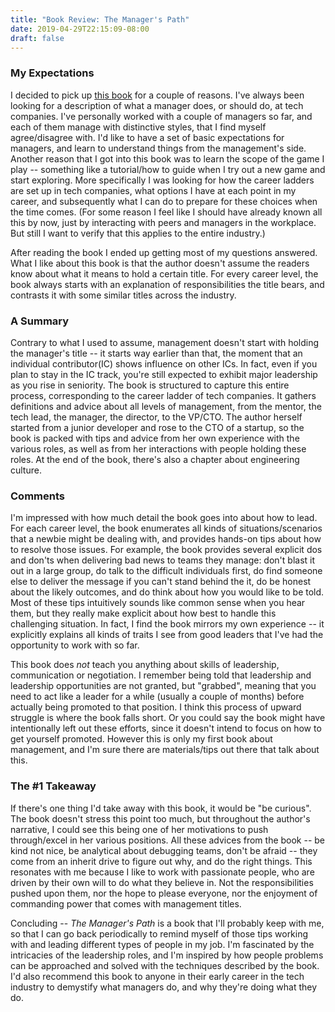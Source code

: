 ```yaml
---
title: "Book Review: The Manager's Path"
date: 2019-04-29T22:15:09-08:00
draft: false
---
```


### My Expectations

I decided to pick up [this book](https://www.amazon.com/Managers-Path-Leaders-Navigating-Growth/dp/1491973897) for a couple of reasons. I've always been looking for a description of what a manager does, or should do, at tech companies. I've personally worked with a couple of managers so far, and each of them manage with distinctive styles, that I find myself agree/disagree with. I'd like to have a set of basic expectations for managers, and learn to understand things from the management's side. Another reason that I got into this book was to learn the scope of the game I play -- something like a tutorial/how to guide when I try out a new game and start exploring. More specifically I was looking for how the career ladders are set up in tech companies, what options I have at each point in my career, and subsequently what I can do to prepare for these choices when the time comes. (For some reason I feel like I should have already known all this by now, just by interacting with peers and managers in the workplace. But still I want to verify that this applies to the entire industry.)

After reading the book I ended up getting most of my questions answered. What I like about this book is that the author doesn't assume the readers know about what it means to hold a certain title. For every career level, the book always starts with an explanation of responsibilities the title bears, and contrasts it with some similar titles across the industry.

### A Summary

Contrary to what I used to assume, management doesn't start with holding the manager's title -- it starts way earlier than that, the moment that an individual contributor(IC) shows influence on other ICs. In fact, even if you plan to stay in the IC track, you're still expected to exhibit major leadership as you rise in seniority. The book is structured to capture this entire process, corresponding to the career ladder of tech companies. It gathers definitions and advice about all levels of management, from the mentor, the tech lead, the manager, the director, to the VP/CTO. The author herself started from a junior developer and rose to the CTO of a startup, so the book is packed with tips and advice from her own experience with the various roles, as well as from her interactions with people holding these roles. At the end of the book, there's also a chapter about engineering culture.

### Comments

I'm impressed with how much detail the book goes into about how to lead. For each career level, the book enumerates all kinds of situations/scenarios that a newbie might be dealing with, and provides hands-on tips about how to resolve those issues. For example, the book provides several explicit dos and don'ts when delivering bad news to teams they manage: don't blast it out in a large group, do talk to the difficult individuals first, do find someone else to deliver the message if you can't stand behind the it, do be honest about the likely outcomes, and do think about how you would like to be told. Most of these tips intuitively sounds like common sense when you hear them, but they really make explicit about how best to handle this challenging situation. In fact, I find the book mirrors my own experience -- it explicitly explains all kinds of traits I see from good leaders that I've had the opportunity to work with so far.

This book does *not* teach you anything about skills of leadership, communication or negotiation. I remember being told that leadership and leadership opportunities are not granted, but "grabbed", meaning that you need to act like a leader for a while (usually a couple of months) before actually being promoted to that position. I think this process of upward struggle is where the book falls short. Or you could say the book might have intentionally left out these efforts, since it doesn't intend to focus on how to get yourself promoted. However this is only my first book about management, and I'm sure there are materials/tips out there that talk about this.

### The #1 Takeaway

If there's one thing I'd take away with this book, it would be "be curious". The book doesn't stress this point too much, but throughout the author's narrative, I could see this being one of her motivations to push through/excel in her various positions. All these advices from the book -- be kind not nice, be analytical about debugging teams, don't be afraid -- they come from an inherit drive to figure out why, and do the right things. This resonates with me because I like to work with passionate people, who are driven by their own will to do what they believe in. Not the responsibilities pushed upon them, nor the hope to please everyone, nor the enjoyment of commanding power that comes with management titles.

Concluding -- *The Manager's Path* is a book that I'll probably keep with me, so that I can go back periodically to remind myself of those tips working with and leading different types of people in my job. I'm fascinated by the intricacies of the leadership roles, and I'm inspired by how people problems can be approached and solved with the techniques described by the book. I'd also recommend this book to anyone in their early career in the tech industry to demystify what managers do, and why they're doing what they do.